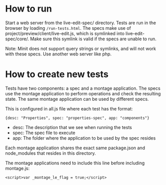# How to run

Start a web server from the live-edit-spec/ directory. Tests are run in the browser by loading `/run-tests.html`. The specs make use of project/preview/client/live-edit.js, which is symlinked into live-edit-spec/core/. Make sure this symlink is valid if the specs are unable to run.

Note: Minit does not support query strings or symlinks, and will not work with these specs. Use another web server like php.

# How to create new tests

Tests have two components: a spec and a montage application. The specs use the
montage application to perform operations and check the resulting state.
The same montage application can be used by different specs.

This is configured in all.js file where each test has the format:
```
{desc: "Properties", spec: "properties-spec", app: "components"}
```
 - desc: The description that we see when running the tests
 - spec: The spec file to execute
 - app: The folder where the application to be used by the spec resides

Each montage application shares the exact same package.json and node_modules that
resides in this directory.

The montage applications need to include this line before including montage.js:
```
<script>var _montage_le_flag = true;</script>
```
